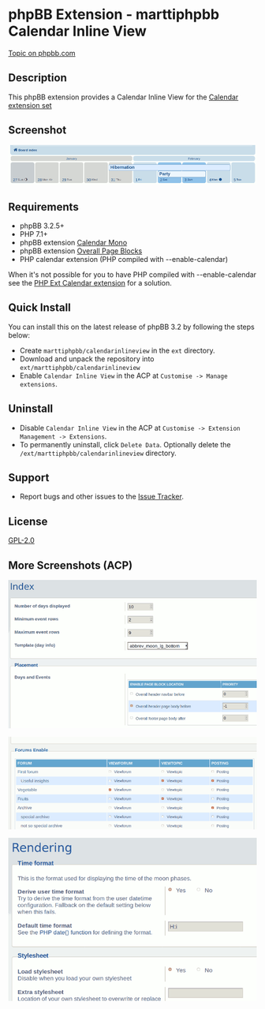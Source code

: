 # phpBB Extension - marttiphpbb Calendar Inline View

[Topic on phpbb.com](https://www.phpbb.com/community/viewtopic.php?f=456&t=2502596)

## Description

This phpBB extension provides a Calendar Inline View for the [Calendar extension set](https://github.com/marttiphpbb/phpbb-ext-calendarmono/blob/master/doc/calendar-set.md)

## Screenshot

![Index](doc/index.png)

## Requirements

* phpBB 3.2.5+
* PHP 7.1+
* phpBB extension [Calendar Mono](https://github.com/marttiphpbb/phpbb-ext-calendarmono)
* phpBB extension [Overall Page Blocks](https://github.com/marttiphpbb/phpbb-ext-overallpageblocks)
* PHP calendar extension (PHP compiled with --enable-calendar)

When it's not possible for you to have PHP compiled with --enable-calendar see the [PHP Ext Calendar extension](https://github.com/marttiphpbb/phpbb-ext-phpextcalendar) for a solution.

## Quick Install

You can install this on the latest release of phpBB 3.2 by following the steps below:

* Create `marttiphpbb/calendarinlineview` in the `ext` directory.
* Download and unpack the repository into `ext/marttiphpbb/calendarinlineview`
* Enable `Calendar Inline View` in the ACP at `Customise -> Manage extensions`.

## Uninstall

* Disable `Calendar Inline View` in the ACP at `Customise -> Extension Management -> Extensions`.
* To permanently uninstall, click `Delete Data`. Optionally delete the `/ext/marttiphpbb/calendarinlineview` directory.

## Support

* Report bugs and other issues to the [Issue Tracker](https://github.com/marttiphpbb/phpbb-ext-calendarinlineview/issues).

## License

[GPL-2.0](license.txt)

## More Screenshots (ACP)

![Index](doc/acp_index.png)

![Index](doc/acp_forums.png)

![Index](doc/acp_rendering.png)
